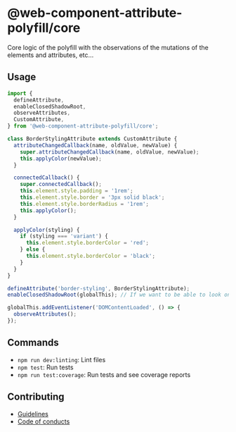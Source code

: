# @web-component-attribute-polyfill/core

Core logic of the polyfill with the observations of the mutations of the elements and attributes, etc...

## Usage

```js
import {
  defineAttribute,
  enableClosedShadowRoot,
  observeAttributes,
  CustomAttribute,
} from '@web-component-attribute-polyfill/core';

class BorderStylingAttribute extends CustomAttribute {
  attributeChangedCallback(name, oldValue, newValue) {
    super.attributeChangedCallback(name, oldValue, newValue);
    this.applyColor(newValue);
  }

  connectedCallback() {
    super.connectedCallback();
    this.element.style.padding = '1rem';
    this.element.style.border = '3px solid black';
    this.element.style.borderRadius = '1rem';
    this.applyColor();
  }

  applyColor(styling) {
    if (styling === 'variant') {
      this.element.style.borderColor = 'red';
    } else {
      this.element.style.borderColor = 'black';
    }
  }
}

defineAttribute('border-styling', BorderStylingAttribute);
enableClosedShadowRoot(globalThis); // If we want to be able to look on closed shadow dom

globalThis.addEventListener('DOMContentLoaded', () => {
  observeAttributes();
});
```

## Commands

- `npm run dev:linting`: Lint files
- `npm test`: Run tests
- `npm run test:coverage`: Run tests and see coverage reports

## Contributing

- [Guidelines](../../docs/GUIDELINES.md)
- [Code of conducts](../../docs/CODE_OF_CONDUCTS.md)

